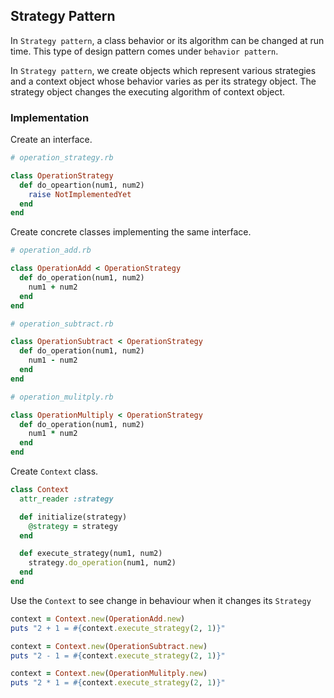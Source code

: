 ## Strategy Pattern

In `Strategy pattern`, a class behavior or its algorithm can be changed at run time. This type of design pattern comes under `behavior pattern`.

In `Strategy pattern`, we create objects which represent various strategies and a context object whose behavior varies as per its strategy object. The strategy object changes the executing algorithm of context object.

### Implementation

Create an interface.

```ruby
# operation_strategy.rb

class OperationStrategy
  def do_opeartion(num1, num2)
    raise NotImplementedYet
  end
end
```

Create concrete classes implementing the same interface.

```ruby
# operation_add.rb

class OperationAdd < OperationStrategy
  def do_operation(num1, num2)
    num1 + num2
  end
end
```

```ruby
# operation_subtract.rb

class OperationSubtract < OperationStrategy
  def do_operation(num1, num2)
    num1 - num2
  end
end
```

```ruby
# operation_mulitply.rb

class OperationMultiply < OperationStrategy
  def do_operation(num1, num2)
    num1 * num2
  end
end
```

Create `Context` class.

```ruby
class Context
  attr_reader :strategy

  def initialize(strategy)
    @strategy = strategy
  end

  def execute_strategy(num1, num2)
    strategy.do_operation(num1, num2)
  end
end
```

Use the `Context` to see change in behaviour when it changes its `Strategy`

```ruby
context = Context.new(OperationAdd.new)
puts "2 + 1 = #{context.execute_strategy(2, 1)}"

context = Context.new(OperationSubtract.new)
puts "2 - 1 = #{context.execute_strategy(2, 1)}"

context = Context.new(OperationMulitply.new)
puts "2 * 1 = #{context.execute_strategy(2, 1)}"
```
